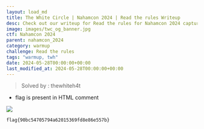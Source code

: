 ```yaml
---
layout: load_md
title: The White Circle | Nahamcon 2024 | Read the rules Writeup
desc: Check out our writeup for Read the rules for Nahamcon 2024 capture the flag competition.
image: images/twc_og_banner.jpg
ctf: Nahamcon 2024
parent: nahamcon_2024
category: warmup
challenge: Read the rules
tags: "warmup, twh"
date: 2024-05-28T00:00:00+00:00
last_modified_at: 2024-05-28T00:00:00+00:00
---
```




> Solved by : thewhiteh4t


- flag is present in HTML comment


![](https://i.imgur.com/3SpYOTv.png)


```
flag{90bc54705794a62015369fd8e86e557b}
```

